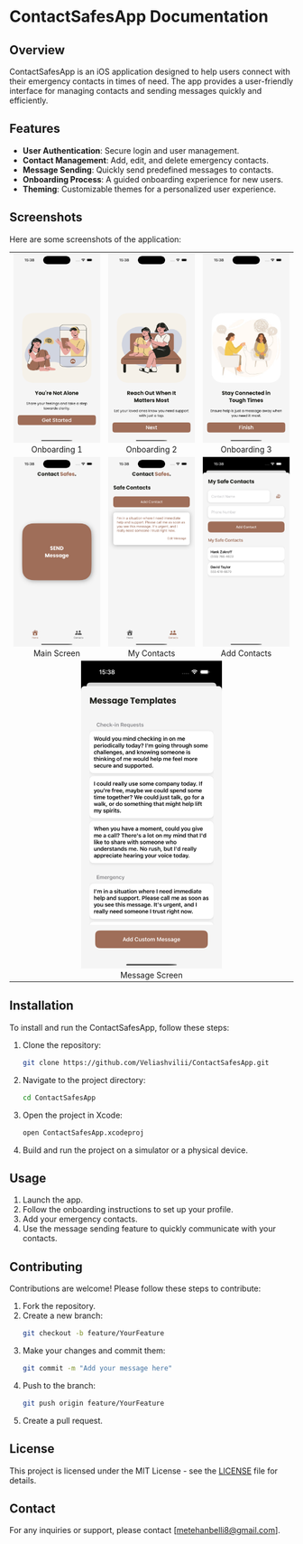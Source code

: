 # ContactSafesApp Documentation

## Overview
ContactSafesApp is an iOS application designed to help users connect with their emergency contacts in times of need. The app provides a user-friendly interface for managing contacts and sending messages quickly and efficiently.

## Features
- **User Authentication**: Secure login and user management.
- **Contact Management**: Add, edit, and delete emergency contacts.
- **Message Sending**: Quickly send predefined messages to contacts.
- **Onboarding Process**: A guided onboarding experience for new users.
- **Theming**: Customizable themes for a personalized user experience.

## Screenshots
Here are some screenshots of the application:

<table align="center">
  <tr>
    <td align="center"><img src="img/onboarding1.png" alt="Onboarding Screen 1" width="250"/><br>Onboarding 1</td>
    <td align="center"><img src="img/onboarding2.png" alt="Onboarding Screen 2" width="250"/><br>Onboarding 2</td>
    <td align="center"><img src="img/onboarding3.png" alt="Onboarding Screen 3" width="250"/><br>Onboarding 3</td>
  </tr>
  <tr>
    <td align="center"><img src="img/main.png" alt="Main Screen" width="250"/><br>Main Screen</td>
    <td align="center"><img src="img/mycontacts.png" alt="My Contacts Screen" width="250"/><br>My Contacts</td>
    <td align="center"><img src="img/contacts.png" alt="Add Contacts Screen" width="250"/><br>Add Contacts</td>
  </tr>
  <tr>
    <td align="center" colspan="3"><img src="img/message.png" alt="Message Screen" width="250"/><br>Message Screen</td>
  </tr>
</table>

## Installation
To install and run the ContactSafesApp, follow these steps:

1. Clone the repository:
   ```bash
   git clone https://github.com/Veliashvilii/ContactSafesApp.git
   ```
2. Navigate to the project directory:
   ```bash
   cd ContactSafesApp
   ```
3. Open the project in Xcode:
   ```bash
   open ContactSafesApp.xcodeproj
   ```
4. Build and run the project on a simulator or a physical device.

## Usage
1. Launch the app.
2. Follow the onboarding instructions to set up your profile.
3. Add your emergency contacts.
4. Use the message sending feature to quickly communicate with your contacts.

## Contributing
Contributions are welcome! Please follow these steps to contribute:

1. Fork the repository.
2. Create a new branch:
   ```bash
   git checkout -b feature/YourFeature
   ```
3. Make your changes and commit them:
   ```bash
   git commit -m "Add your message here"
   ```
4. Push to the branch:
   ```bash
   git push origin feature/YourFeature
   ```
5. Create a pull request.

## License
This project is licensed under the MIT License - see the [LICENSE](LICENSE) file for details.

## Contact
For any inquiries or support, please contact [metehanbelli8@gmail.com].
